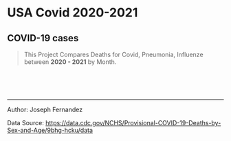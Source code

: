 # USA Covid 2020-2021
## COVID-19 cases 

> This Project Compares Deaths for Covid, Pneumonia, Influenze between **2020 - 2021** by Month.

<br>
<br>
<br>

---
Author: Joseph Fernandez

Data Source:
https://data.cdc.gov/NCHS/Provisional-COVID-19-Deaths-by-Sex-and-Age/9bhg-hcku/data
